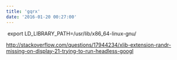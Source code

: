 ```yaml
---
title: 'gqrx'
date: '2016-01-20 00:27:00'
---
```


 export LD\_LIBRARY\_PATH=/usr/lib/x86\_64-linux-gnu/  
  
  
http://stackoverflow.com/questions/17944234/xlib-extension-randr-missing-on-display-21-trying-to-run-headless-googl